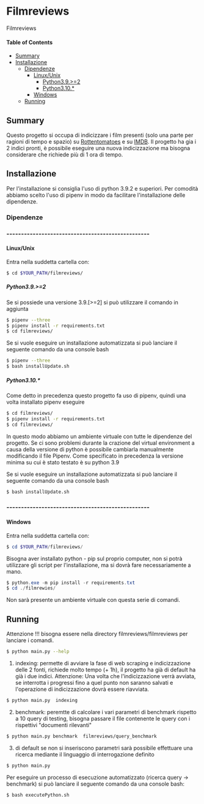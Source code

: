 # Filmreviews
Filmreviews
#### Table of Contents
- [Summary](#summary)
- [Installazione](#Installazione)
  - [Dipendenze](#dipendenze)
    - [Linux/Unix](#Linux/Unix)
      - [Python3.9.>=2](#Python3.9.>=2)
      - [Python3.10.*](#Python3.10.*)
    - [Windows](#Windows)
  - [Running](#Running)


## Summary
Questo progetto si occupa di indicizzare i film presenti (solo una parte per ragioni di tempo e spazio) su [Rottentomatoes](https://www.rottentomatoes.com/) e su [IMDB](https://www.imdb.com/). Il progetto ha gia i 2 indici pronti, è possibile eseguire una nuova indicizzazione ma bisogna considerare che richiede più di 1 ora di tempo.

## Installazione
Per l'installazione si consiglia l'uso di python 3.9.2 e superiori. Per comodità abbiamo scelto l'uso di pipenv in modo da facilitare l'installazione delle dipendenze.

### Dipendenze
### -------------------------------------------------
#### Linux/Unix

Entra nella suddetta cartella con:

```bash
$ cd $YOUR_PATH/filmreviews/
```

##### Python3.9.>=2

Se si possiede una versione 3.9.\[>=2\] si può utilizzare il comando in aggiunta

```bash
$ pipenv --three
$ pipenv install -r requirements.txt
$ cd filmreviews/
```

Se si vuole eseguire un installazione automatizzata si può lanciare il seguente comando da una console bash

```bash
$ pipenv --three
$ bash installUpdate.sh
```

##### Python3.10.*

Come detto in precedenza questo progetto fa uso di pipenv, quindi una volta installato pipenv eseguire

```bash
$ cd filmreviews/
$ pipenv install -r requirements.txt
$ cd filmreviews/
```

In questo modo abbiamo un ambiente virtuale con tutte le dipendenze del progetto.
Se ci sono problemi durante la crazione del virtual environment a causa della versione di python è possibile cambiarla manualmente modificando il file Pipenv. Come specificato in precedenza la versione minima su cui è stato testato è su python 3.9 


Se si vuole eseguire un installazione automatizzata si può lanciare il seguente comando da una console bash

```bash
$ bash installUpdate.sh
```

### -------------------------------------------------

#### Windows

Entra nella suddetta cartella con:

```powershell
$ cd $YOUR_PATH/filmreviews/
```

Bisogna aver installato python - pip sul proprio computer, non si potrà utilizzare gli script per l'installazione, ma si dovrà fare necessariamente a mano.

```powershell
$ python.exe -m pip install -r requirements.txt
$ cd ./filmrewies/
```
Non sarà presente un ambiente virtuale con questa serie di comandi.

## Running

Attenzione !!! bisogna essere nella directory filmreviews/filmreviews per lanciare i comandi.

```bash
$ python main.py --help
```

1.	indexing: permette di avviare la fase di web scraping e indicizzazione delle 2 fonti, richiede molto tempo (+ 1h), il progetto ha già di default ha già i due indici. Attenzione: Una volta che l'indicizzazione verrà avviata, se interrotta i progressi fino a quel punto non saranno salvati e l'operazione di indicizzazione dovrà essere riavviata.

```bash
$ python main.py  indexing
```

2. benchmark: peremtte di calcolare i vari parametri di benchmark rispetto a 10 query di testing, bisogna passare il file contenente le query con i rispettivi "documenti rilevanti"
```bash
$ python main.py benchmark  filmreviews/query_benchmark
```
3. di default se non si inseriscono parametri sarà possibile effettuare una ricerca mediante il linguaggio di interrogazione definito
```bash
$ python main.py 
```

Per eseguire un processo di esecuzione automatizzato (ricerca query -> benchmark) si può lanciare il seguente comando da una console bash:

```bash
$ bash executePython.sh
```
